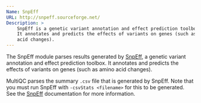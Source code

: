 ```yaml
---
Name: SnpEff
URL: http://snpeff.sourceforge.net/
Description: >
    SnpEff is a genetic variant annotation and effect prediction toolbox.
    It annotates and predicts the effects of variants on genes (such as amino
    acid changes).
---
```


The SnpEff module parses results generated by
[SnpEff](http://snpeff.sourceforge.net/),
a genetic variant annotation and effect prediction toolbox.
It annotates and predicts the effects of variants on genes (such as amino
acid changes).

MultiQC parses the summary `.csv` file that is generated by SnpEff. Note that
you must run SnpEff with `-csvStats <filename>` for this to be generated.
See the [SnpEff](http://snpeff.sourceforge.net/SnpEff_manual.html#outputSummary)
documentation for more information.
